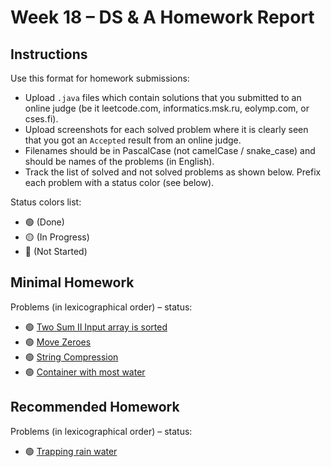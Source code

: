 # Week 18 – DS & A Homework Report

## Instructions

Use this format for homework submissions:

- Upload `.java` files which contain solutions that you submitted to an online judge (be it leetcode.com, informatics.msk.ru, eolymp.com, or cses.fi).
- Upload screenshots for each solved problem where it is clearly seen that you got an `Accepted` result from an online judge.
- Filenames should be in PascalCase (not camelCase / snake_case) and should be names of the problems (in English).
- Track the list of solved and not solved problems as shown below. Prefix each problem with a status color (see below).

Status colors list:

- 🟢 (Done)
- 🟡 (In Progress)
- 🔴 (Not Started)

## Minimal Homework

Problems (in lexicographical order) – status:

- 🟢 [Two Sum II Input array is sorted](https://leetcode.com/problems/two-sum-ii-input-array-is-sorted/description/)
- 🟢 [Move Zeroes](https://leetcode.com/problems/move-zeroes/description/)
- 🟢 [String Compression](https://leetcode.com/problems/string-compression/description/)
- 🟢 [Container with most water](https://leetcode.com/problems/container-with-most-water/description/)
  
## Recommended Homework

Problems (in lexicographical order) – status:

- 🟢 [Trapping rain water](https://leetcode.com/problems/trapping-rain-water/)
